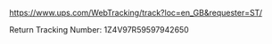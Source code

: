 https://www.ups.com/WebTracking/track?loc=en_GB&requester=ST/

Return Tracking Number: 1Z4V97R59597942650

